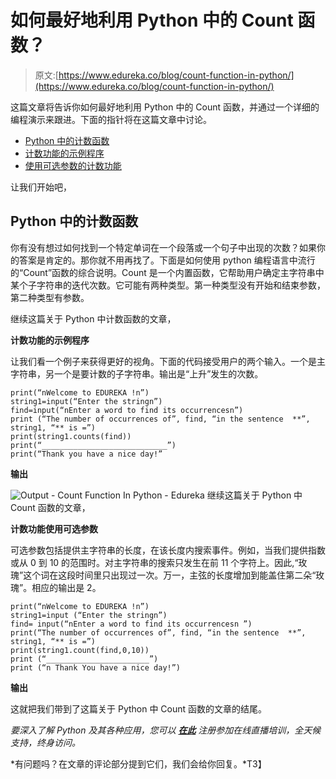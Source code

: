 # 如何最好地利用 Python 中的 Count 函数？

> 原文:[https://www.edureka.co/blog/count-function-in-python/](https://www.edureka.co/blog/count-function-in-python/)

这篇文章将告诉你如何最好地利用 Python 中的 Count 函数，并通过一个详细的编程演示来跟进。下面的指针将在这篇文章中讨论。

*   [Python 中的计数函数](#CountFunctionInPython)
*   [计数功能的示例程序](#SampleProgramForCountFunction)
*   [使用可选参数的计数功能](#CountFunctionUsingOptionalParameters)

让我们开始吧，

## **Python 中的计数函数**

你有没有想过如何找到一个特定单词在一个段落或一个句子中出现的次数？如果你的答案是肯定的。那你就不用再找了。下面是如何使用 python 编程语言中流行的“Count”函数的综合说明。Count 是一个内置函数，它帮助用户确定主字符串中某个子字符串的迭代次数。它可能有两种类型。第一种类型没有开始和结束参数，第二种类型有参数。

继续这篇关于 Python 中计数函数的文章，

**计数功能的示例程序**

让我们看一个例子来获得更好的视角。下面的代码接受用户的两个输入。一个是主字符串，另一个是要计数的子字符串。输出是“上升”发生的次数。

```
print(“nWelcome to EDUREKA !n”)
string1=input(“Enter the stringn”)
find=input(“nEnter a word to find its occurrencesn”)
print (“The number of occurrences of”, find, “in the sentence  **”, string1, “** is =”)
print(string1.counts(find))
print(“____________________________”)
print(“Thank you have a nice day!”
```

**输出**

![Output - Count Function In Python - Edureka](../Images/4f28d35ed6b8c8ad8e9fd803458c64bb.png) 继续这篇关于 Python 中 Count 函数的文章，

**计数功能使用可选参数**

可选参数包括提供主字符串的长度，在该长度内搜索事件。例如，当我们提供指数或从 0 到 10 的范围时。对主字符串的搜索只发生在前 11 个字符上。因此,“玫瑰”这个词在这段时间里只出现过一次。万一，主弦的长度增加到能盖住第二朵“玫瑰”。相应的输出是 2。

```
print(“nWelcome to EDUREKA !n”)
string1=input (“Enter the stringn”)
find= input(“nEnter a word to find its occurrencesn ”)
print(“The number of occurrences of”, find, “in the sentence  **”, string1, “** is =”)
print(string1.count(find,0,10))
print (“_______________________”)
print (“n Thank You have a nice day!”)
```

**输出**

这就把我们带到了这篇关于 Python 中 Count 函数的文章的结尾。

*要深入了解 Python 及其各种应用，您可以 [**在此**](https://www.edureka.co/python/) 注册参加在线直播培训，全天候支持，终身访问。*

*有问题吗？在文章的评论部分提到它们，我们会给你回复。*T3】
